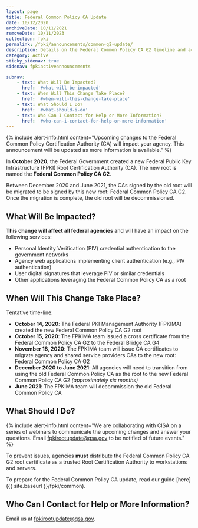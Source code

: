 ```yaml
---
layout: page
title: Federal Common Policy CA Update
date: 10/12/2020
archiveDate: 10/11/2021
removeDate: 10/11/2023
collection: fpki
permalink: /fpki/announcements/common-g2-update/
description: Details on the Federal Common Policy CA G2 timeline and actions agencies need to perform.
category: Active
sticky_sidenav: true
sidenav: fpkiactiveannouncements

subnav:
    - text: What Will Be Impacted?
      href: '#what-will-be-impacted'
    - text: When Will This Change Take Place?
      href: '#when-will-this-change-take-place'
    - text: What Should I Do?
      href: '#what-should-i-do'
    - text: Who Can I Contact for Help or More Information?
      href: '#who-can-i-contact-for-help-or-more-information'
---
```


{% include alert-info.html content="Upcoming changes to the Federal Common Policy Certification Authority (CA) will impact your agency.  This announcement will be updated as more information is available." %}

In **October 2020**, the Federal Government created a new Federal Public Key Infrastructure (FPKI) Root Certification Authority (CA).  The new root is named the **Federal Common Policy CA G2**. 

Between December 2020 and June 2021, the CAs signed by the old root will be migrated to be signed by this new root: Federal Common Policy CA G2.  Once the migration is complete, the old root will be decommissioned.  

## What Will Be Impacted?

**This change will affect all federal agencies** and will have an impact on the following services:

- Personal Identity Verification (PIV) credential authentication to the government networks
- Agency web applications implementing client authentication (e.g., PIV authentication)
- User digital signatures that leverage PIV or similar credentials 
- Other applications leveraging the Federal Common Policy CA as a root

## When Will This Change Take Place?
Tentative time-line:
- **October 14, 2020**: The Federal PKI Management Authority (FPKIMA) created the new Federal Common Policy CA G2 root 
- **October 15, 2020**: The FPKIMA team issued a cross certificate from the Federal Common Policy CA G2 to the Federal Bridge CA G4
- **November 18, 2020**: The FPKIMA team will issue CA certificates to migrate agency and shared service providers CAs to the new root: Federal Common Policy CA G2 
- **December 2020 to June 2021**: All agencies will need to transition from using the old Federal Common Policy CA as the root to the new Federal Common Policy CA G2 *(approximately six months)*
- **June 2021**: The FPKIMA team will decommission the old Federal Common Policy CA 

## What Should I Do?

{% include alert-info.html content="We are collaborating with CISA on a series of webinars to communicate the upcoming changes and answer your questions.  Email fpkirootupdate@gsa.gov to be notified of future events." %} 

To prevent issues, agencies **must** distribute the Federal Common Policy CA G2 root certificate as a trusted Root Certification Authority to workstations and servers.

To prepare for the Federal Common Policy CA update, read our guide [here]({{ site.baseurl }}/fpki/common).

## Who Can I Contact for Help or More Information?
Email us at fpkirootupdate@gsa.gov. 
